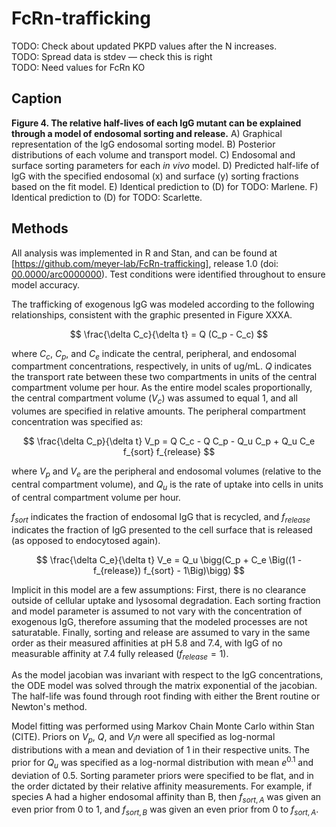 # FcRn-trafficking

TODO: Check about updated PKPD values after the N increases.  
TODO: Spread data is stdev — check this is right  
TODO: Need values for FcRn KO  

## Caption

**Figure 4. The relative half-lives of each IgG mutant can be explained through a model of endosomal sorting and release.** A) Graphical representation of the IgG endosomal sorting model. B) Posterior distributions of each volume and transport model. C) Endosomal and surface sorting parameters for each *in vivo* model. D) Predicted half-life of IgG with the specified endosomal (x) and surface (y) sorting fractions based on the fit model. E) Identical prediction to (D) for TODO: Marlene. F) Identical prediction to (D) for TODO: Scarlette.

## Methods

All analysis was implemented in R and Stan, and can be found at [https://github.com/meyer-lab/FcRn-trafficking], release 1.0 (doi: [00.0000/arc0000000](https://doi.org/doi-url)). Test conditions were identified throughout to ensure model accuracy.

The trafficking of exogenous IgG was modeled according to the following relationships, consistent with the graphic presented in Figure XXXA. 

$$ \frac{\delta C_c}{\delta t} = Q (C_p - C_c) $$

where $C_c$, $C_p$, and $C_e$ indicate the central, peripheral, and endosomal compartment concentrations, respectively, in units of ug/mL. $Q$ indicates the transport rate between these two compartments in units of the central compartment volume per hour. As the entire model scales proportionally, the central compartment volume ($V_c$) was assumed to equal 1, and all volumes are specified in relative amounts. The peripheral compartment concentration was specified as:

$$ \frac{\delta C_p}{\delta t} V_p = Q C_c - Q C_p - Q_u C_p + Q_u C_e f_{sort} f_{release} $$

where $V_p$ and $V_e$ are the peripheral and endosomal volumes (relative to the central compartment volume), and $Q_u$ is the rate of uptake into cells in units of central compartment volume per hour.


$f_{sort}$ indicates the fraction of endosomal IgG that is recycled, and $f_{release}$ indicates the fraction of IgG presented to the cell surface that is released (as opposed to endocytosed again).



$$ \frac{\delta C_e}{\delta t} V_e = Q_u \bigg(C_p + C_e \Big((1 - f_{release}) f_{sort} - 1\Big)\bigg) $$


Implicit in this model are a few assumptions: First, there is no clearance outside of cellular uptake and lysosomal degradation. Each sorting fraction and model parameter is assumed to not vary with the concentration of exogenous IgG, therefore assuming that the modeled processes are not saturatable. Finally, sorting and release are assumed to vary in the same order as their measured affinities at pH 5.8 and 7.4, with IgG of no measurable affinity at 7.4 fully released ($f_{release} = 1$).

As the model jacobian was invariant with respect to the IgG concentrations, the ODE model was solved through the matrix exponential of the jacobian. The half-life was found through root finding with either the Brent routine or Newton's method.

Model fitting was performed using Markov Chain Monte Carlo within Stan (CITE). Priors on $V_p$, $Q$, and $V_in$ were all specified as log-normal distributions with a mean and deviation of 1 in their respective units. The prior for $Q_u$ was specified as a log-normal distribution with mean $e^{0.1}$ and deviation of 0.5. Sorting parameter priors were specified to be flat, and in the order dictated by their relative affinity measurements. For example, if species A had a higher endosomal affinity than B, then $f_{sort,A}$ was given an even prior from 0 to 1, and $f_{sort,B}$ was given an even prior from 0 to $f_{sort,A}$.
